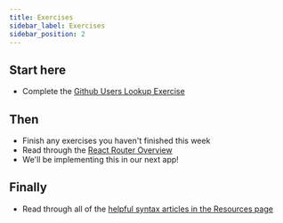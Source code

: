 ```yaml
---
title: Exercises
sidebar_label: Exercises
sidebar_position: 2
---
```


<!-- markdownlint-disable no-inline-html no-trailing-punctuation -->

## Start here

- Complete the [Github Users Lookup Exercise](/docs/exercises/react-github-users-query/)

## Then

- Finish any exercises you haven't finished this week
- Read through the [React Router Overview](https://reactrouter.com/en/main/start/overview)
- We'll be implementing this in our next app!

## Finally

- Read through all of the [helpful syntax articles in the Resources page](./RESOURCES.md#helpful-syntax)

